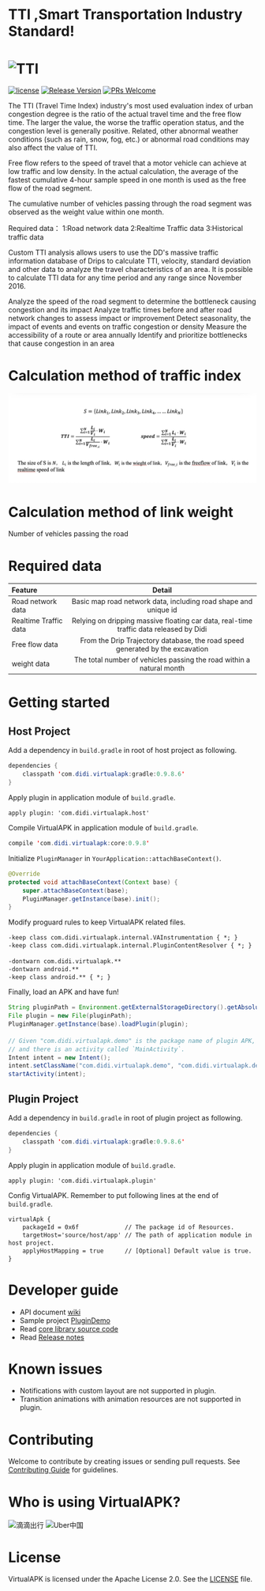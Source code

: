 # TTI ,Smart Transportation Industry Standard! 

# <img src="imgs/va-logo.png" width="200px" align="center" alt="TTI"/>
[![license](http://img.shields.io/badge/license-Apache2.0-brightgreen.svg?style=flat)](https://github.com/didi/VirtualAPK/blob/master/LICENSE)
[![Release Version](https://img.shields.io/badge/release-0.9.8-red.svg)](https://github.com/didi/VirtualAPK/releases)
[![PRs Welcome](https://img.shields.io/badge/PRs-welcome-brightgreen.svg)](https://github.com/didi/VirtualAPK/pulls)

The TTI (Travel Time Index) industry's most used evaluation index of urban 
congestion degree is the ratio of the actual travel time and the free flow time.
The larger the value, the worse the traffic operation status, and the congestion 
level is generally positive. Related, other abnormal weather conditions (such as rain, snow, fog, etc.)
or abnormal road conditions may also affect the value of TTI.

Free flow refers to the speed of travel that a motor vehicle can achieve at low traffic and low density. In the actual calculation, the average of the fastest cumulative 4-hour sample speed in one month is used as the free flow of the road segment.

The cumulative number of vehicles passing through the road segment was observed as the weight value within one month.

Required data：
1:Road network data
2:Realtime Traffic data
3:Historical traffic data


Custom TTI analysis allows users to use the DD's massive traffic information database of Drips to calculate TTI, velocity, standard deviation and other data to analyze the travel characteristics of an area. It is possible to calculate TTI data for any time period and any range since November 2016.

Analyze the speed of the road segment to determine the bottleneck causing congestion and its impact
Analyze traffic times before and after road network changes to assess impact or improvement
Detect seasonality, the impact of events and events on traffic congestion or density
Measure the accessibility of a route or area annually
Identify and prioritize bottlenecks that cause congestion in an area

# Calculation method of traffic index
![TTI](method_new.jpg)

# Calculation method of link weight

Number of vehicles passing the road

# Required data

| Feature | Detail |
|:-------------|:-------------:|
| Road network data | Basic map road network data, including road shape and unique id |
| Realtime Traffic data | Relying on dripping massive floating car data, real-time traffic data released by Didi |
| Free flow data | From the Drip Trajectory database, the road speed generated by the excavation |
| weight data | The total number of vehicles passing the road within a natural month |

# Getting started

## Host Project

Add a dependency in `build.gradle` in root of host project as following.

``` java
dependencies {
    classpath 'com.didi.virtualapk:gradle:0.9.8.6'
}
```

Apply plugin in application module of `build.gradle`.

```
apply plugin: 'com.didi.virtualapk.host'
```

Compile VirtualAPK in application module of `build.gradle`.

``` java
compile 'com.didi.virtualapk:core:0.9.8'
```

Initialize `PluginManager` in `YourApplication::attachBaseContext()`.

``` java
@Override
protected void attachBaseContext(Context base) {
    super.attachBaseContext(base);
    PluginManager.getInstance(base).init();
}
```

Modify proguard rules to keep VirtualAPK related files.

```
-keep class com.didi.virtualapk.internal.VAInstrumentation { *; }
-keep class com.didi.virtualapk.internal.PluginContentResolver { *; }

-dontwarn com.didi.virtualapk.**
-dontwarn android.**
-keep class android.** { *; }
```

Finally, load an APK and have fun!

``` java
String pluginPath = Environment.getExternalStorageDirectory().getAbsolutePath().concat("/Test.apk");
File plugin = new File(pluginPath);
PluginManager.getInstance(base).loadPlugin(plugin);

// Given "com.didi.virtualapk.demo" is the package name of plugin APK, 
// and there is an activity called `MainActivity`.
Intent intent = new Intent();
intent.setClassName("com.didi.virtualapk.demo", "com.didi.virtualapk.demo.MainActivity");
startActivity(intent);
```

## Plugin Project

Add a dependency in `build.gradle` in root of plugin project as following.

``` java
dependencies {
    classpath 'com.didi.virtualapk:gradle:0.9.8.6'
}
```

Apply plugin in application module of `build.gradle`.

```
apply plugin: 'com.didi.virtualapk.plugin'
```

Config VirtualAPK. Remember to put following lines at the end of `build.gradle`.

```
virtualApk {
    packageId = 0x6f             // The package id of Resources.
    targetHost='source/host/app' // The path of application module in host project.
    applyHostMapping = true      // [Optional] Default value is true. 
}
```

# Developer guide

* API document [wiki](https://github.com/didi/VirtualAPK/wiki)
* Sample project [PluginDemo](https://github.com/didi/VirtualAPK/tree/master/PluginDemo)
* Read [core library source code](https://github.com/didi/VirtualAPK/tree/master/CoreLibrary)
* Read [Release notes](RELEASE-NOTES.md)

# Known issues

* Notifications with custom layout are not supported in plugin.
* Transition animations with animation resources are not supported in plugin.

# Contributing

Welcome to contribute by creating issues or sending pull requests. See [Contributing Guide](CONTRIBUTING.md) for guidelines.

# Who is using VirtualAPK?

<img src="imgs/didi.png" width="78px" align="center" alt="滴滴出行"/> <img src="imgs/uber-china.png" width="78px" align="center" alt="Uber中国"/>

# License

VirtualAPK is licensed under the Apache License 2.0. See the [LICENSE](LICENSE) file.
